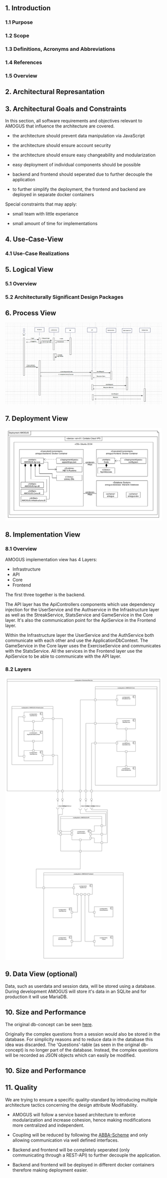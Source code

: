 ## 1. Introduction

### 1.1 Purpose

### 1.2 Scope

### 1.3 Definitions, Acronyms and Abbreviations

### 1.4 References

### 1.5 Overview

## 2. Architectural Represantation

## 3. Architectural Goals and Constraints

In this section, all software requirements and objectives relevant to AMOGUS that influence the architecture are covered.

- the architecture should prevent data manipulation via JavaScript

- the architecture should ensure account security

- the architecture should ensure easy changeability and modularization

- easy deployment of individual components should be possible

- backend and frontend should seperated due to further decouple the application

- to further simplify the deployment, the frontend and backend are deployed in separate docker containers

Special constraints that may apply:

- small team with little experiance

- small amount of time for implementations

## 4. Use-Case-View

### 4.1 Use-Case Realizations

## 5. Logical View

### 5.1 Overview

### 5.2 Architecturally Significant Design Packages

## 6. Process View

![](Process/Process_Diagram.png)

## 7. Deployment View

![](Deployment/DeploymentDiagram.png)

## 8. Implementation View

### 8.1 Overview

AMOGUS implementation view has 4 Layers:

- Infrastructure
- API
- Core
- Frontend

The first three together is the backend. 

The API layer has the ApiControllers components which use dependency injection for the UserService and the Authservice in the Infrastructure layer as well as the StreakService, StatsService and GameService in the Core layer. It's also the communication point for the ApiService in the Frontend layer.

Within the Infrastructure layer the UserService and the AuthService both communicate with each other and use the ApplicationDbContext. The GameService in the Core layer uses the ExerciseService and communicates with the StatsService. All the services in the Frontend layer use the ApiService to be able to communicate with the API layer.

### 8.2 Layers

![Component_Diagramm2](Components/Component_Diagramm.png)

## 9. Data View (optional)

Data, such as userdata and session data, will be stored using a database. During development AMOGUS will store it's data in an SQLite and for production it will use MariaDB. 

## 10. Size and Performance

The original db-concept can be seen [here](https://github.com/CUMGroup/AMOGUS/blob/main/documents/architecture/Data/db_concept.pdf).

Originally the complex questions from a session would also be stored in the database. For simplicity reasons and to reduce data in the database this idea was discarded. The 'Questions'-table (as seen in the original db-concept) is no longer part of the database. 
Instead, the complex questions will be recorded as JSON objects which can easily be modified.

## 10. Size and Performance

## 11. Quality

We are trying to ensure a specific quality-standard by introducing multiple architecture tactics concerning the design attribute Modifiability.

- AMOGUS will follow a service based architecture to enforce modularization and increase cohesion, hence making modifications more centralized and independent.

- Coupling will be reduced by following the [ABBA-Scheme](https://github.com/CUMGroup/AMOGUS/blob/main/documents/architecture/architecture/BackendArchitecture.pdf) and only allowing communication via well defined interfaces.

- Backend and frontend will be completely seperated (only communicating through a REST-API) to further decouple the application.

- Backend and frontend will be deployed in different docker containers therefore making deployment easier.
